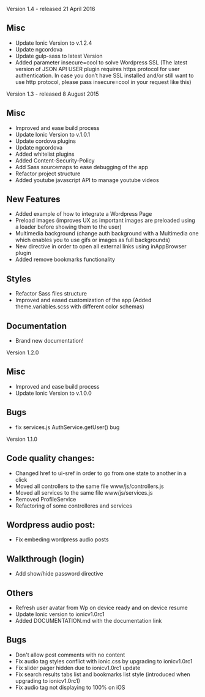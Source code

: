 Version 1.4 - released 21 April 2016

## Misc
- Update Ionic Version to v.1.2.4 
- Update ngcordova
- Update gulp-sass to latest Version
- Added parameter insecure=cool to solve Wordpress SSL
(The latest version of JSON API USER plugin requires https protocol for user authentication. In case you don’t have SSL installed and/or still want to use http protocol, please pass insecure=cool in your request like this)


Version 1.3 - released 8 August 2015

## Misc
- Improved and ease build process
- Update Ionic Version to v.1.0.1
- Update cordova plugins
- Update ngcordova
- Added whitelist plugins
- Added Content-Security-Policy
- Add Sass sourcemaps to ease debugging of the app
- Refactor project structure
- Added youtube javascript API to manage youtube videos

## New Features
- Added example of how to integrate a Wordpress Page
- Preload images (improves UX as important images are preloaded using a loader before showing them to the user)
- Multimedia background (change auth background with a Multimedia one which enables you to use gifs or images as full backgrounds)
- New directive in order to open all external links using inAppBrowser plugin
- Added remove bookmarks functionality

## Styles
- Refactor Sass files structure
- Improved and eased customization of the app (Added theme.variables.scss with different color schemas)

## Documentation
- Brand new documentation!

Version 1.2.0

## Misc
- Improved and ease build process
- Update Ionic Version to v.1.0.0

## Bugs
- fix services.js AuthService.getUser() bug


Version 1.1.0

## Code quality changes:
- Changed href to ui-sref in order to go from one state to another in a click
- Moved all controllers to the same file www/js/controllers.js
- Moved all services to the same file www/js/services.js
- Removed ProfileService
- Refactoring of some controlleres and services

## Wordpress audio post:
- Fix embeding wordpress audio posts

## Walkthrough (login)
- Add show/hide password directive

## Others
- Refresh user avatar from Wp on device ready and on device resume
- Update Ionic version to ionicv1.0rc1
- Added DOCUMENTATION.md with the documentation link

## Bugs
- Don't allow post comments with no content
- Fix audio tag styles conflict with ionic.css by upgrading to ionicv1.0rc1
- Fix slider pager hidden due to ionicv1.0rc1 update
- Fix search results tabs list and bookmarks list style (introduced when upgrading to ionicv1.0rc1)
- Fix audio tag not displaying to 100% on iOS
